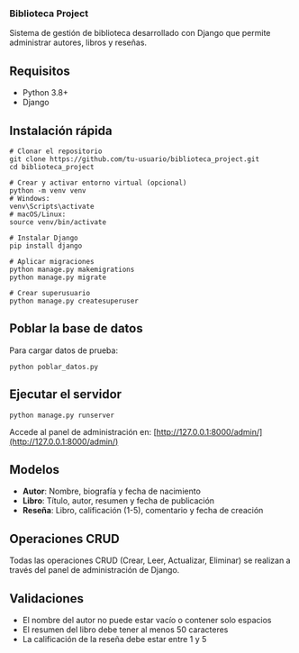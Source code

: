 ### Biblioteca Project

Sistema de gestión de biblioteca desarrollado con Django que permite administrar autores, libros y reseñas.

## Requisitos

- Python 3.8+
- Django


## Instalación rápida

```shellscript
# Clonar el repositorio
git clone https://github.com/tu-usuario/biblioteca_project.git
cd biblioteca_project

# Crear y activar entorno virtual (opcional)
python -m venv venv
# Windows:
venv\Scripts\activate
# macOS/Linux:
source venv/bin/activate

# Instalar Django
pip install django

# Aplicar migraciones
python manage.py makemigrations
python manage.py migrate

# Crear superusuario
python manage.py createsuperuser
```


## Poblar la base de datos

Para cargar datos de prueba:

```shellscript
python poblar_datos.py
```

## Ejecutar el servidor

```shellscript
python manage.py runserver
```

Accede al panel de administración en: [http://127.0.0.1:8000/admin/](http://127.0.0.1:8000/admin/)

## Modelos

- **Autor**: Nombre, biografía y fecha de nacimiento
- **Libro**: Título, autor, resumen y fecha de publicación
- **Reseña**: Libro, calificación (1-5), comentario y fecha de creación


## Operaciones CRUD

Todas las operaciones CRUD (Crear, Leer, Actualizar, Eliminar) se realizan a través del panel de administración de Django.

## Validaciones

- El nombre del autor no puede estar vacío o contener solo espacios
- El resumen del libro debe tener al menos 50 caracteres
- La calificación de la reseña debe estar entre 1 y 5
